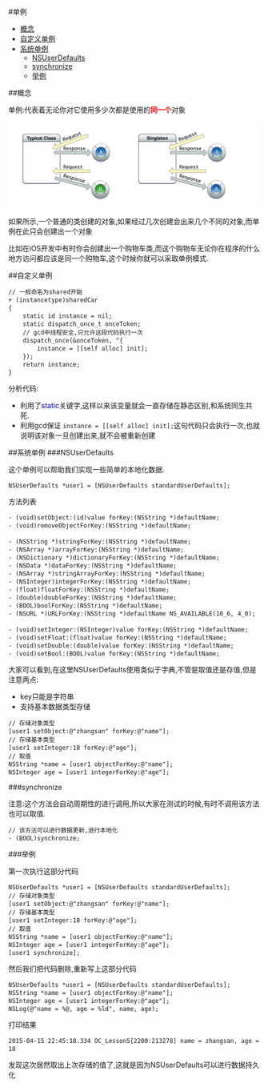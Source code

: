 
#单例

* [概念](#concept)
* [自定义单例](#shared)
* [系统单例](#system)
	* [NSUserDefaults](#NSUserDefaults)
	* [synchronize](#synchronize)
	* [举例](#example)

<span id = "concept">
##概念

单例:代表着无论你对它使用多少次都是使用的<font color = "red">**同一个**</font>对象

<img src = "./images/6-1.png">

如果所示,一个普通的类创建的对象,如果经过几次创建会出来几个不同的对象,而单例在此只会创建出一个对象

比如在iOS开发中有时你会创建出一个购物车类,而这个购物车无论你在程序的什么地方访问都应该是同一个购物车,这个时候你就可以采取单例模式.

<span id = "shared">
##自定义单例

```objc
// 一般命名为shared开始
+ (instancetype)sharedCar
{
    static id instance = nil;
    static dispatch_once_t onceToken;
    // gcd中线程安全,只允许这段代码执行一次
    dispatch_once(&onceToken, ^{
        instance = [[self alloc] init];
    });
    return instance;
}
```


分析代码:

* 利用了<font color = "blue">static</font>关键字,这样以来该变量就会一直存储在静态区别,和系统同生共死.
* 利用gcd保证 `instance = [[self alloc] init];`这句代码只会执行一次,也就说明该对象一旦创建出来,就不会被重新创建

<span id = "system">
##系统单例

<span id = "NSUserDefaults">
###NSUserDefaults

这个单例可以帮助我们实现一些简单的本地化数据.

```objc
NSUserDefaults *user1 = [NSUserDefaults standardUserDefaults];
```

方法列表

```objc
- (void)setObject:(id)value forKey:(NSString *)defaultName;
- (void)removeObjectForKey:(NSString *)defaultName;

- (NSString *)stringForKey:(NSString *)defaultName;
- (NSArray *)arrayForKey:(NSString *)defaultName;
- (NSDictionary *)dictionaryForKey:(NSString *)defaultName;
- (NSData *)dataForKey:(NSString *)defaultName;
- (NSArray *)stringArrayForKey:(NSString *)defaultName;
- (NSInteger)integerForKey:(NSString *)defaultName;
- (float)floatForKey:(NSString *)defaultName;
- (double)doubleForKey:(NSString *)defaultName;
- (BOOL)boolForKey:(NSString *)defaultName;
- (NSURL *)URLForKey:(NSString *)defaultName NS_AVAILABLE(10_6, 4_0);

- (void)setInteger:(NSInteger)value forKey:(NSString *)defaultName;
- (void)setFloat:(float)value forKey:(NSString *)defaultName;
- (void)setDouble:(double)value forKey:(NSString *)defaultName;
- (void)setBool:(BOOL)value forKey:(NSString *)defaultName;
```

大家可以看到,在这里NSUserDefaults使用类似于字典,不管是取值还是存值,但是注意两点:

* key只能是字符串 
* 支持基本数据类型存储

```objc
// 存储对象类型
[user1 setObject:@"zhangsan" forKey:@"name"];
// 存储基本类型
[user1 setInteger:18 forKey:@"age"];
// 取值
NSString *name = [user1 objectForKey:@"name"];
NSInteger age = [user1 integerForKey:@"age"];
```

<span id = "synchronize">
###synchronize

注意:这个方法会自动周期性的进行调用,所以大家在测试的时候,有时不调用该方法也可以取值.

```objc
// 该方法可以进行数据更新,进行本地化
- (BOOL)synchronize;
```

<span id = "example">
###举例

第一次执行这部分代码

```objc
NSUserDefaults *user1 = [NSUserDefaults standardUserDefaults];
// 存储对象类型
[user1 setObject:@"zhangsan" forKey:@"name"];
// 存储基本类型
[user1 setInteger:18 forKey:@"age"];
// 取值
NSString *name = [user1 objectForKey:@"name"];
NSInteger age = [user1 integerForKey:@"age"];
[user1 synchronize];
```

然后我们把代码删除,重新写上这部分代码

```objc
NSUserDefaults *user1 = [NSUserDefaults standardUserDefaults];
NSString *name = [user1 objectForKey:@"name"];
NSInteger age = [user1 integerForKey:@"age"];
NSLog(@"name = %@, age = %ld", name, age);
```

打印结果

```objc
2015-04-15 22:45:18.334 OC_Lesson5[2200:213278] name = zhangsan, age = 18
```

发现这次居然取出上次存储的值了,这就是因为NSUserDefaults可以进行数据持久化